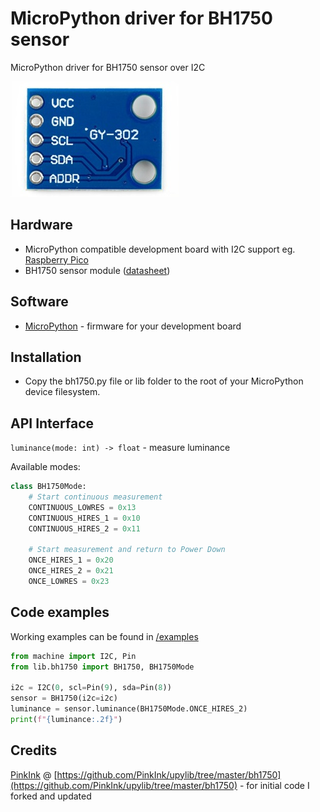 # MicroPython driver for BH1750 sensor

MicroPython driver for BH1750 sensor over I2C

![bh1750](/docs/img/bh1750b.jpg)

## Hardware

-   MicroPython compatible development board with I2C support eg. [Raspberry Pico](https://www.raspberrypi.com/products/raspberry-pi-pico/)
-   BH1750 sensor module ([datasheet](docs/bh1750fvi-e-186247.pdf))

## Software

-   [MicroPython](https://micropython.org/download/) - firmware for your development board

## Installation

-   Copy the bh1750.py file or lib folder to the root of your MicroPython device filesystem.

## API Interface

`luminance(mode: int) -> float` - measure luminance

Available modes:

```py
class BH1750Mode:
    # Start continuous measurement
    CONTINUOUS_LOWRES = 0x13
    CONTINUOUS_HIRES_1 = 0x10
    CONTINUOUS_HIRES_2 = 0x11

    # Start measurement and return to Power Down
    ONCE_HIRES_1 = 0x20
    ONCE_HIRES_2 = 0x21
    ONCE_LOWRES = 0x23
```

## Code examples

Working examples can be found in [/examples](examples/)

```py
from machine import I2C, Pin
from lib.bh1750 import BH1750, BH1750Mode

i2c = I2C(0, scl=Pin(9), sda=Pin(8))
sensor = BH1750(i2c=i2c)
luminance = sensor.luminance(BH1750Mode.ONCE_HIRES_2)
print(f"{luminance:.2f}")
```

## Credits

[PinkInk](https://github.com/PinkInk) @ [https://github.com/PinkInk/upylib/tree/master/bh1750](https://github.com/PinkInk/upylib/tree/master/bh1750) - for initial code I forked and updated
